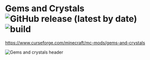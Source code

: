 # Gems and Crystals ![GitHub release (latest by date)](https://img.shields.io/github/v/release/Coliwogg/Gems-And-Crystals?display_name=release) ![build](https://github.com/Coliwogg/Gems-And-Crystals/actions/workflows/check_build.yml/badge.svg)

<https://www.curseforge.com/minecraft/mc-mods/gems-and-crystals>

![Gems and crystals header](https://i.imgur.com/nT9uSDz.png)
